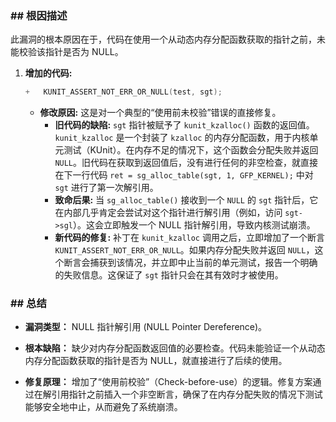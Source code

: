 ### **## 根因描述**

此漏洞的根本原因在于，代码在使用一个从动态内存分配函数获取的指针之前，未能校验该指针是否为 NULL。

1.  **增加的代码:**
    ```c
    +	KUNIT_ASSERT_NOT_ERR_OR_NULL(test, sgt);
    ```
    *   **修改原因:** 这是对一个典型的“使用前未校验”错误的直接修复。
        *   **旧代码的缺陷:** `sgt` 指针被赋予了 `kunit_kzalloc()` 函数的返回值。`kunit_kzalloc` 是一个封装了 `kzalloc` 的内存分配函数，用于内核单元测试（KUnit）。在内存不足的情况下，这个函数会分配失败并返回 `NULL`。旧代码在获取到返回值后，没有进行任何的非空检查，就直接在下一行代码 `ret = sg_alloc_table(sgt, 1, GFP_KERNEL);` 中对 `sgt` 进行了第一次解引用。
        *   **致命后果:** 当 `sg_alloc_table()` 接收到一个 `NULL` 的 `sgt` 指针后，它在内部几乎肯定会尝试对这个指针进行解引用（例如，访问 `sgt->sgl`）。这会立即触发一个 NULL 指针解引用，导致内核测试崩溃。
        *   **新代码的修复:** 补丁在 `kunit_kzalloc` 调用之后，立即增加了一个断言 `KUNIT_ASSERT_NOT_ERR_OR_NULL`。如果内存分配失败并返回 `NULL`，这个断言会捕获到该情况，并立即中止当前的单元测试，报告一个明确的失败信息。这保证了 `sgt` 指针只会在其有效时才被使用。

### **## 总结**

*   **漏洞类型：**
    NULL 指针解引用 (NULL Pointer Dereference)。

*   **根本缺陷：**
    缺少对内存分配函数返回值的必要检查。代码未能验证一个从动态内存分配函数获取的指针是否为 NULL，就直接进行了后续的使用。

*   **修复原理：**
    增加了“使用前校验”（Check-before-use）的逻辑。修复方案通过在解引用指针之前插入一个非空断言，确保了在内存分配失败的情况下测试能够安全地中止，从而避免了系统崩溃。